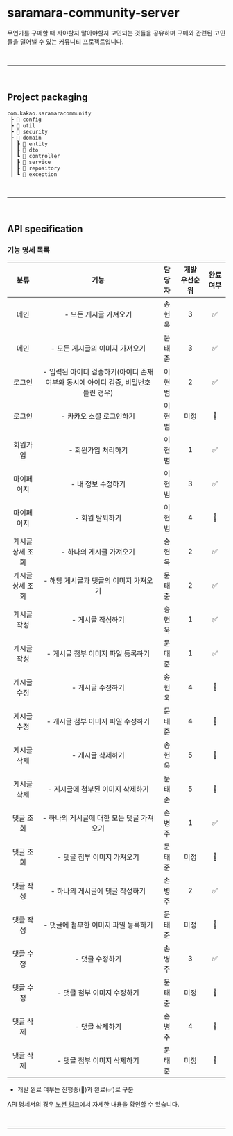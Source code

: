 # saramara-community-server
무언가를 구매할 때 사야할지 말아야할지 고민되는 것들을 공유하며 구매와 관련된 고민들을 덜어낼 수 있는 커뮤니티 프로젝트입니다.

<br><hr><br>

## Project packaging

```
com.kakao.saramaracommunity
 ┣ 📂 config
 ┣ 📂 util
 ┣ 📂 security
 ┣ 📂 domain
 ┃ ┣ 📂 entity
 ┃ ┣ 📂 dto
 ┃ ┗ 📂 controller
 ┃ ┣ 📂 service
 ┃ ┣ 📂 repository
 ┃ ┗ 📂 exception
```

<br><hr><br>

## API specification

### 기능 명세 목록

|분류|기능|담당자|개발 우선순위|완료여부|
|:--:|:--:|:--:|:--:|:--:|
|메인|- 모든 게시글 가져오기|송헌욱|3|✅|
|메인|- 모든 게시글의 이미지 가져오기|문태준|3|✅|
|로그인|- 입력된 아이디 검증하기(아이디 존재 여부와 동시에 아이디 검증, 비밀번호 틀린 경우)|이현범|2|✅|
|로그인|- 카카오 소셜 로그인하기|이현범|미정|💬|
|회원가입|- 회원가입 처리하기|이현범|1|✅|
|마이페이지|- 내 정보 수정하기|이현범|3|✅|
|마이페이지|- 회원 탈퇴하기|이현범|4|💬|
|게시글 상세 조회|- 하나의 게시글 가져오기|송헌욱|2|✅|
|게시글 상세 조회|- 해당 게시글과 댓글의 이미지 가져오기|문태준|2|✅|
|게시글 작성|- 게시글 작성하기|송헌욱|1|✅|
|게시글 작성|- 게시글 첨부 이미지 파일 등록하기|문태준|1|✅|
|게시글 수정|- 게시글 수정하기|송헌욱|4|💬|
|게시글 수정|- 게시글 첨부 이미지 파일 수정하기|문태준|4|💬|
|게시글 삭제|- 게시글 삭제하기|송헌욱|5|💬|
|게시글 삭제|- 게시글에 첨부된 이미지 삭제하기|문태준|5|💬|
|댓글 조회|- 하나의 게시글에 대한 모든 댓글 가져오기|손병주|1|✅|
|댓글 조회|- 댓글 첨부 이미지 가져오기|문태준|미정|💬|
|댓글 작성|- 하나의 게시글에 댓글 작성하기|손병주|2|✅|
|댓글 작성|- 댓글에 첨부한 이미지 파일 등록하기|문태준|미정|💬|
|댓글 수정|- 댓글 수정하기|손병주|3|✅|
|댓글 수정|- 댓글 첨부 이미지 수정하기|문태준|미정|💬|
|댓글 삭제|- 댓글 삭제하기|손병주|4|💬|
|댓글 삭제|- 댓글 첨부 이미지 삭제하기|문태준|미정|💬|

* 개발 완료 여부는 진행중(💬)과 완료(✅)로 구분

API 명세서의 경우 [노션 링크](https://www.notion.so/API-bbd684c73e4d41c3b27a5872a4717060?pvs=4)에서 자세한 내용을 확인할 수 있습니다.

<br><hr><br>

